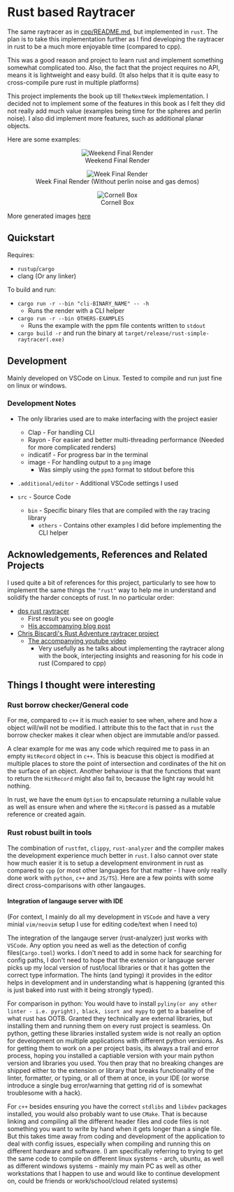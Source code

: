 # Rust based Raytracer

The same raytracer as in [cpp/README.md](../cpp/README.md), but implemented in `rust`.
The plan is to take this implementation further as I find developing the raytracer in rust to be a much more enjoyable time (compared to cpp).

This was a good reason and project to learn rust and implement something somewhat complicated too.
Also, the fact that the project requires no API, means it is lightweight and easy build. (It also helps that it is quite easy to cross-compile pure rust in multiple platforms)

This project implements the book up till `TheNextWeek` implementation. I decided not to implement some of the features in this book as I felt they did not really add much value (examples being time for the spheres and perlin noise). I also did implement more features, such as additional planar objects.  

Here are some examples:

<div align="center">

![Weekend Final Render](./images/weekend.png)  
Weekend Final Render  

![Week Final Render](./images/week.png)  
Week Final Render (Without perlin noise and gas demos)  

![Cornell Box](./images/cornell-box.png)  
Cornell Box  

</div>

More generated images [here](./images.md)

## Quickstart

Requires:

- `rustup`/`cargo`
- clang (Or any linker)

To build and run:

- `cargo run -r --bin "cli-BINARY_NAME" -- -h`
  - Runs the render with a CLI helper
- `cargo run -r --bin OTHERS-EXAMPLES`
  - Runs the example with the ppm file contents written to `stdout`
- `cargo build -r` and run the binary at `target/release/rust-simple-raytracer(.exe)`

## Development

Mainly developed on VSCode on Linux.
Tested to compile and run just fine on linux or windows.

### Development Notes

- The only libraries used are to make interfacing with the project easier
  - Clap - For handling CLI
  - Rayon - For easier and better multi-threading performance (Needed for more complicated renders)
  - indicatif - For progress bar in the terminal
  - image - For handling output to a `png` image
    - Was simply using the `ppm3` format to stdout before this

- `.additional/editor` - Additional VSCode settings I used
- `src` - Source Code
  - `bin` - Specific binary files that are compiled with the ray tracing library
    - `others`  - Contains other examples I did before implementing the CLI helper

## Acknowledgements, References and Related Projects

I used quite a bit of references for this project, particularly to see how to implement the same things the `"rust"` way to help me in understand and solidify the harder concepts of rust.
In no particular order:

- [dps rust raytracer](https://github.com/dps/rust-raytracer)
  - First result you see on google
  - [His accompanying blog post](https://blog.singleton.io/posts/2022-01-02-raytracing-with-rust/)
- [Chris Biscardi's Rust Adventure raytracer project](https://github.com/rust-adventure/raytracing-in-one-weekend/tree/f69c57162de6b3e7538bc26f5611f4e1142414b5)
  - [The accompanying youtube video](https://www.youtube.com/watch?v=6D8WVYm1YwY)
    - Very usefully as he talks about implementing the raytracer along with the book, interjecting insights and reasoning for his code in rust (Compared to cpp)

## Things I thought were interesting

### Rust borrow checker/General code

For me, compared to `c++` it is much easier to see when, where and how a object will/will not be modified.
I attribute this to the fact that in `rust` the borrow checker makes it clear when object are immutable and/or passed.

A clear example for me was any code which required me to pass in an empty `HitRecord` object in `c++`.
This is beacuse this object is modified at multiple places to store the point of intersection and cordinates of the hit on the surface of an object.
Another behaviour is that the functions that want to return the `HitRecord` might also fail to, because the light ray would hit nothing.

In rust, we have the enum `Option` to encapsulate returning a nullable value as well as ensure when and where the `HitRecord` is passed as a mutable reference or created again.

### Rust robust built in tools

The combination of `rustfmt`, `clippy`, `rust-analyzer` and the compiler makes the development experience much better in `rust`.
I also cannot over state how much easier it is to setup a development environment in rust as compared to `cpp` (or most other languages for that matter - I have only really done work with `python`, `c++` and `JS/TS`). Here are a few points with some direct cross-comparisons with other langauges.

#### Integration of langauge server with IDE

(For context, I mainly do all my development in `VSCode` and have a very minial `vim/neovim` setup I use for editing code/text when I need to)

The integration of the langauge server (rust-analyzer) just works with `VSCode`.
Any option you need as well as the detection of config files(`Cargo.toml`) works.
I don't need to add in some hack for searching for config paths, I don't need to hope that the extension or langauge server picks up my local version of rust/local libraries or that it has gotten the correct type information.
The hints (and typing) it provides in the editor helps in development and in understanding what is happening (granted this is just baked into rust with it being strongly typed).

For comparison in python:
You would have to install `pyliny(or any other linter - i.e. pyright), black, isort and mypy` to get to a baseline of what rust has OOTB.
Granted they technically are external libraries, but installing them and running them on every rust project is seamless.
On python, getting these libraries installed system wide is not really an option for development on multiple applications with different python versions.
As for getting them to work on a per project basis, its always a trail and error process, hoping you installed a captiable version with your main python version and libraries you used.
You then pray that no breaking changes are shipped either to the extension or library that breaks functionality of the linter, formatter, or typing, or all of them at once, in your IDE (or worse introduce a single bug error/warning that getting rid of is somewhat troublesome with a hack).

For `c++` besides ensuring you have the correct `stdlibs` and `libdev` packages installed, you would also probably want to use `CMake`.
That is because linking and compiling all the different header files and code files is not something you want to write by hand when it gets longer than a single file.
But this takes time away from coding and development of the application to deal with config issues, especially when compiling and running this on different hardware and software. (I am specifically referring to trying to get the same code to compile on different linux systems - arch, ubuntu, as well as different windows systems - mainly my main PC as well as other workstations that I happen to use and would like to continue development on, could be friends or work/school/cloud related systems)

